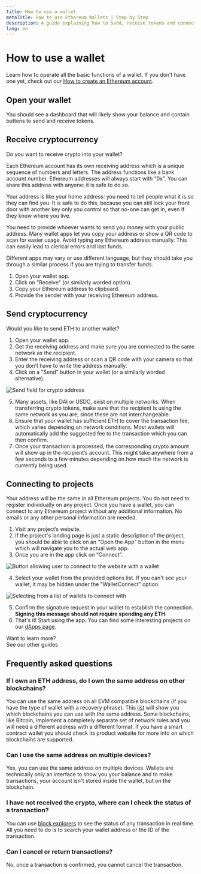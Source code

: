 ```yaml
---
title: How to use a wallet
metaTitle: How to use Ethereum Wallets | Step by Step
description: A guide explaining how to send, receive tokens and connect to web3 projects.
lang: en
---
```


# How to use a wallet

Learn how to operate all the basic functions of a wallet. If you don’t have one yet, check out our [How to create an Ethereum account](/guides/how-to-create-an-ethereum-account/).

## Open your wallet

You should see a dashboard that will likely show your balance and contain buttons to send and receive tokens.

## Receive cryptocurrency

Do you want to receive crypto into your wallet?

Each Ethereum account has its own receiving address which is a unique sequence of numbers and letters. The address functions like a bank account number. Ethereum addresses will always start with “0x”. You can share this address with anyone: it is safe to do so.

Your address is like your home address: you need to tell people what it is so they can find you. It is safe to do this, because you can still lock your front door with another key only you control so that no-one can get in, even if they know where you live.

You need to provide whoever wants to send you money with your public address. Many wallet apps let you copy your address or show a QR code to scan for easier usage. Avoid typing any Ethereum address manually. This can easily lead to clerical errors and lost funds.

Different apps may vary or use different language, but they should take you through a similar process if you are trying to transfer funds.

1. Open your wallet app.
2. Click on "Receive" (or similarly worded option).
3. Copy your Ethereum address to clipboard.
4. Provide the sender with your receiving Ethereum address.

## Send cryptocurrency

Would you like to send ETH to another wallet?

1. Open your wallet app.
2. Get the receiving address and make sure you are connected to the same network as the recipient.
3. Enter the receiving address or scan a QR code with your camera so that you don’t have to write the address manually.
4. Click on a “Send” button in your wallet (or a similarly worded alternative).

![Send field for crypto address](./send.png)
<br/>

5. Many assets, like DAI or USDC, exist on multiple networks. When transferring crypto tokens, make sure that the recipient is using the same network as you are, since these are not interchangeable.
6. Ensure that your wallet has sufficient ETH to cover the transaction fee, which varies depending on network conditions. Most wallets will automatically add the suggested fee to the transaction which you can then confirm.
7. Once your transaction is processed, the corresponding crypto amount will show up in the recipient’s account. This might take anywhere from a few seconds to a few minutes depending on how much the network is currently being used.

## Connecting to projects

Your address will be the same in all Ethereum projects. You do not need to register individually on any project. Once you have a wallet, you can connect to any Ethereum project without any additional information. No emails or any other personal information are needed.

1. Visit any project’s website.
2. If the project's landing page is just a static description of the project, you should be able to click on an "Open the App" button in the menu which will navigate you to the actual web app.
3. Once you are in the app click on “Connect”.

![Button allowing user to connect to the website with a wallet](./connect1.png)

4. Select your wallet from the provided options list. If you can't see your wallet, it may be hidden under the “WalletConnect” option.

![Selecting from a list of wallets to connect with](./connect2.png)

5. Confirm the signature request in your wallet to establish the connection. **Signing this message should not require spending any ETH**.
6. That's it! Start using the app. You can find some interesting projects on our [dApps page](/dapps/#explore).
   <br />

<InfoBanner shouldSpaceBetween emoji=":eyes:">
  <div>Want to learn more?</div>
  <ButtonLink href="/guides/">
    See our other guides
  </ButtonLink>
</InfoBanner>

## Frequently asked questions

### If I own an ETH address, do I own the same address on other blockchains?

You can use the same address on all EVM compatible blockchains (if you have the type of wallet with a recovery phrase). This [list](https://chainlist.org/) will show you which blockchains you can use with the same address. Some blockchains, like Bitcoin, implement a completely separate set of network rules and you will need a different address with a different format. If you have a smart contract wallet you should check its product website for more info on which blockchains are supported.

### Can I use the same address on multiple devices?

Yes, you can use the same address on multiple devices. Wallets are technically only an interface to show you your balance and to make transactions, your account isn't stored inside the wallet, but on the blockchain.

### I have not received the crypto, where can I check the status of a transaction?

You can use [block explorers](/developers/docs/data-and-analytics/block-explorers/) to see the status of any transaction in real time. All you need to do is to search your wallet address or the ID of the transaction.

### Can I cancel or return transactions?

No, once a transaction is confirmed, you cannot cancel the transaction.
